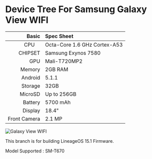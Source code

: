 Device Tree For Samsung Galaxy View WIFI
===================================== 

Basic   | Spec Sheet
-------:|:-------------------------
CPU     | Octa-Core 1.6 GHz Cortex-A53
CHIPSET | Samsung Exynos 7580
GPU     | Mali-T720MP2
Memory  | 2GB RAM
Android | 5.1.1
Storage | 32GB
MicroSD | Up to 256GB
Battery | 5700 mAh
Display | 18.4"
Front Camera  | 2.1 MP


![Galaxy View WIFI](http://techbeasts.com/wp-content/uploads/2015/10/Galaxy-View.png "Galaxy View WIFI")

This branch is for building LineageOS 15.1 Firmware.

Model Supported : SM-T670
